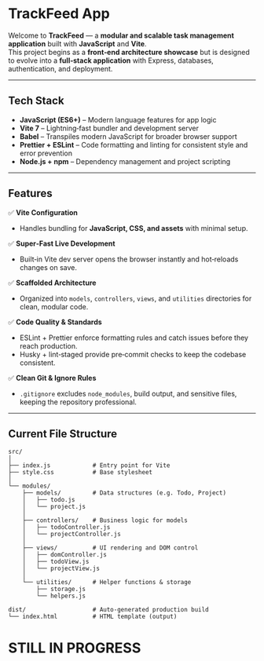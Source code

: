 # TrackFeed App

Welcome to **TrackFeed** — a **modular and scalable task management application** built with **JavaScript** and **Vite**.  
This project begins as a **front‑end architecture showcase** but is designed to evolve into a **full‑stack application** with Express, databases, authentication, and deployment.

---

## Tech Stack

- **JavaScript (ES6+)** – Modern language features for app logic  
- **Vite 7** – Lightning‑fast bundler and development server  
- **Babel** – Transpiles modern JavaScript for broader browser support  
- **Prettier + ESLint** – Code formatting and linting for consistent style and error prevention  
- **Node.js + npm** – Dependency management and project scripting

---

## Features

✅ **Vite Configuration**  
- Handles bundling for **JavaScript, CSS, and assets** with minimal setup.

✅ **Super‑Fast Live Development**  
- Built‑in Vite dev server opens the browser instantly and hot‑reloads changes on save.

✅ **Scaffolded Architecture**  
- Organized into `models`, `controllers`, `views`, and `utilities` directories for clean, modular code.

✅ **Code Quality & Standards**  
- ESLint + Prettier enforce formatting rules and catch issues before they reach production.  
- Husky + lint‑staged provide pre‑commit checks to keep the codebase consistent.

✅ **Clean Git & Ignore Rules**  
- `.gitignore` excludes `node_modules`, build output, and sensitive files, keeping the repository professional.

---

## Current File Structure

```plaintext
src/
│
├── index.js            # Entry point for Vite
├── style.css           # Base stylesheet
│
└── modules/
    ├── models/         # Data structures (e.g. Todo, Project)
    │   ├── todo.js
    │   └── project.js
    │
    ├── controllers/    # Business logic for models
    │   ├── todoController.js
    │   └── projectController.js
    │
    ├── views/          # UI rendering and DOM control
    │   ├── domController.js
    │   ├── todoView.js
    │   └── projectView.js
    │
    └── utilities/      # Helper functions & storage
        ├── storage.js
        └── helpers.js

dist/                   # Auto‑generated production build
└── index.html          # HTML template (output)
```

# STILL IN PROGRESS 

